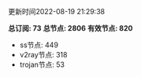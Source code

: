 更新时间2022-08-19 21:29:38

**总订阅: 73**
**总节点: 2806**
**有效节点: 820**
- ss节点: 449
- v2ray节点: 318
- trojan节点: 53
